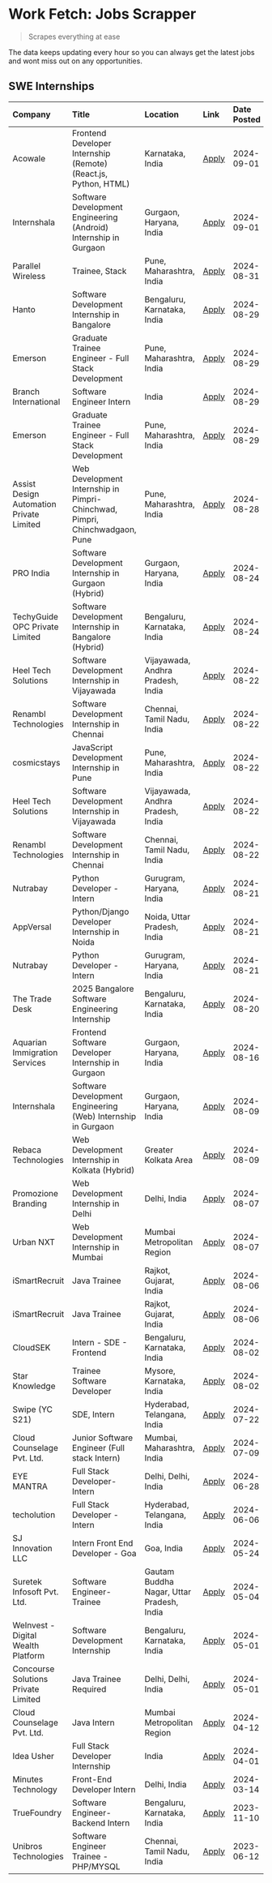 # Work Fetch: Jobs Scrapper
> Scrapes everything at ease

The data keeps updating every hour so you can always get the latest jobs and wont miss out on any opportunities.

## SWE Internships
<!--START_SECTION:workfetch-->
| Company                                  | Title                                                                       | Location                                  | Link                                                                                                                                                                                                                                                                                                                   | Date Posted   |
|:-----------------------------------------|:----------------------------------------------------------------------------|:------------------------------------------|:-----------------------------------------------------------------------------------------------------------------------------------------------------------------------------------------------------------------------------------------------------------------------------------------------------------------------|:--------------|
| Acowale                                  | Frontend Developer Internship (Remote) (React.js, Python, HTML)             | Karnataka, India                          | [Apply](https://in.linkedin.com/jobs/view/frontend-developer-internship-remote-react-js-python-html-at-acowale-4014663920?position=4&pageNum=0&refId=wlEsqjm4ZQrZXL3JkUq5%2FQ%3D%3D&trackingId=6YCREunYLSOGtL4dqEeO7Q%3D%3D&trk=public_jobs_jserp-result_search-card)                                                  | 2024-09-01    |
| Internshala                              | Software Development Engineering (Android) Internship in Gurgaon            | Gurgaon, Haryana, India                   | [Apply](https://in.linkedin.com/jobs/view/software-development-engineering-android-internship-in-gurgaon-at-internshala-4015471580?position=10&pageNum=0&refId=wlEsqjm4ZQrZXL3JkUq5%2FQ%3D%3D&trackingId=l3J1zqQrsaWJtQkk84vAVQ%3D%3D&trk=public_jobs_jserp-result_search-card)                                        | 2024-09-01    |
| Parallel Wireless                        | Trainee, Stack                                                              | Pune, Maharashtra, India                  | [Apply](https://in.linkedin.com/jobs/view/trainee-stack-at-parallel-wireless-3905689841?position=50&pageNum=0&refId=wlEsqjm4ZQrZXL3JkUq5%2FQ%3D%3D&trackingId=iZhdg5ACrifMUb6UBOgnHw%3D%3D&trk=public_jobs_jserp-result_search-card)                                                                                   | 2024-08-31    |
| Hanto                                    | Software Development Internship in Bangalore                                | Bengaluru, Karnataka, India               | [Apply](https://in.linkedin.com/jobs/view/software-development-internship-in-bangalore-at-hanto-4013200427?position=8&pageNum=0&refId=wlEsqjm4ZQrZXL3JkUq5%2FQ%3D%3D&trackingId=pzg6LtnilOxEe3kT62%2FLFg%3D%3D&trk=public_jobs_jserp-result_search-card)                                                               | 2024-08-29    |
| Emerson                                  | Graduate Trainee Engineer - Full Stack Development                          | Pune, Maharashtra, India                  | [Apply](https://in.linkedin.com/jobs/view/graduate-trainee-engineer-full-stack-development-at-emerson-4012695874?position=34&pageNum=0&refId=wlEsqjm4ZQrZXL3JkUq5%2FQ%3D%3D&trackingId=F4OMvLWa2Fz3ZJRkV2D5Gg%3D%3D&trk=public_jobs_jserp-result_search-card)                                                          | 2024-08-29    |
| Branch International                     | Software Engineer Intern                                                    | India                                     | [Apply](https://in.linkedin.com/jobs/view/software-engineer-intern-at-branch-international-3360513601?position=43&pageNum=0&refId=wlEsqjm4ZQrZXL3JkUq5%2FQ%3D%3D&trackingId=GCF%2B3oA%2B1%2F0k1lDGjH46IA%3D%3D&trk=public_jobs_jserp-result_search-card)                                                               | 2024-08-29    |
| Emerson                                  | Graduate Trainee Engineer - Full Stack Development                          | Pune, Maharashtra, India                  | [Apply](https://in.linkedin.com/jobs/view/graduate-trainee-engineer-full-stack-development-at-emerson-4012695874?position=9&pageNum=2&refId=E2UF5mc3BomeTNyNcUJ%2FYQ%3D%3D&trackingId=6FyTXY8YTfwy%2FCc7Up6RAA%3D%3D&trk=public_jobs_jserp-result_search-card)                                                         | 2024-08-29    |
| Assist Design Automation Private Limited | Web Development Internship in Pimpri-Chinchwad, Pimpri, Chinchwadgaon, Pune | Pune, Maharashtra, India                  | [Apply](https://in.linkedin.com/jobs/view/web-development-internship-in-pimpri-chinchwad-pimpri-chinchwadgaon-pune-at-assist-design-automation-private-limited-4010147193?position=22&pageNum=0&refId=wlEsqjm4ZQrZXL3JkUq5%2FQ%3D%3D&trackingId=Y8jwco3Lky1Llvucx8hbCw%3D%3D&trk=public_jobs_jserp-result_search-card) | 2024-08-28    |
| PRO India                                | Software Development Internship in Gurgaon (Hybrid)                         | Gurgaon, Haryana, India                   | [Apply](https://in.linkedin.com/jobs/view/software-development-internship-in-gurgaon-hybrid-at-pro-india-4009587664?position=36&pageNum=0&refId=wlEsqjm4ZQrZXL3JkUq5%2FQ%3D%3D&trackingId=OWGGAfFMA91ibd%2FRJsvGCA%3D%3D&trk=public_jobs_jserp-result_search-card)                                                     | 2024-08-24    |
| TechyGuide OPC Private Limited           | Software Development Internship in Bangalore (Hybrid)                       | Bengaluru, Karnataka, India               | [Apply](https://in.linkedin.com/jobs/view/software-development-internship-in-bangalore-hybrid-at-techyguide-opc-private-limited-4009591646?position=41&pageNum=0&refId=wlEsqjm4ZQrZXL3JkUq5%2FQ%3D%3D&trackingId=ClBzuDT2vEOf3YEacfNq8g%3D%3D&trk=public_jobs_jserp-result_search-card)                                | 2024-08-24    |
| Heel Tech Solutions                      | Software Development Internship in Vijayawada                               | Vijayawada, Andhra Pradesh, India         | [Apply](https://in.linkedin.com/jobs/view/software-development-internship-in-vijayawada-at-heel-tech-solutions-4007906692?position=26&pageNum=0&refId=wlEsqjm4ZQrZXL3JkUq5%2FQ%3D%3D&trackingId=%2FzMN%2FfdwRsTREgAXk8r6%2BQ%3D%3D&trk=public_jobs_jserp-result_search-card)                                           | 2024-08-22    |
| Renambl Technologies                     | Software Development Internship in Chennai                                  | Chennai, Tamil Nadu, India                | [Apply](https://in.linkedin.com/jobs/view/software-development-internship-in-chennai-at-renambl-technologies-4007910299?position=31&pageNum=0&refId=wlEsqjm4ZQrZXL3JkUq5%2FQ%3D%3D&trackingId=3VTEACfERJsif4%2BhRBch9g%3D%3D&trk=public_jobs_jserp-result_search-card)                                                 | 2024-08-22    |
| cosmicstays                              | JavaScript Development Internship in Pune                                   | Pune, Maharashtra, India                  | [Apply](https://in.linkedin.com/jobs/view/javascript-development-internship-in-pune-at-cosmicstays-4007904825?position=45&pageNum=0&refId=wlEsqjm4ZQrZXL3JkUq5%2FQ%3D%3D&trackingId=rsokpRtviYAFpE8Qxfu87w%3D%3D&trk=public_jobs_jserp-result_search-card)                                                             | 2024-08-22    |
| Heel Tech Solutions                      | Software Development Internship in Vijayawada                               | Vijayawada, Andhra Pradesh, India         | [Apply](https://in.linkedin.com/jobs/view/software-development-internship-in-vijayawada-at-heel-tech-solutions-4007906692?position=1&pageNum=2&refId=E2UF5mc3BomeTNyNcUJ%2FYQ%3D%3D&trackingId=OGujzo8iDiWDqFKbtKmVXw%3D%3D&trk=public_jobs_jserp-result_search-card)                                                  | 2024-08-22    |
| Renambl Technologies                     | Software Development Internship in Chennai                                  | Chennai, Tamil Nadu, India                | [Apply](https://in.linkedin.com/jobs/view/software-development-internship-in-chennai-at-renambl-technologies-4007910299?position=6&pageNum=2&refId=E2UF5mc3BomeTNyNcUJ%2FYQ%3D%3D&trackingId=OwnXuxKiduIeMWWzrlWQcg%3D%3D&trk=public_jobs_jserp-result_search-card)                                                    | 2024-08-22    |
| Nutrabay                                 | Python Developer - Intern                                                   | Gurugram, Haryana, India                  | [Apply](https://in.linkedin.com/jobs/view/python-developer-intern-at-nutrabay-4003909226?position=29&pageNum=0&refId=wlEsqjm4ZQrZXL3JkUq5%2FQ%3D%3D&trackingId=fDqypNOSU2%2FvS1F4cKi38g%3D%3D&trk=public_jobs_jserp-result_search-card)                                                                                | 2024-08-21    |
| AppVersal                                | Python/Django Developer Internship in Noida                                 | Noida, Uttar Pradesh, India               | [Apply](https://in.linkedin.com/jobs/view/python-django-developer-internship-in-noida-at-appversal-4005107325?position=55&pageNum=0&refId=wlEsqjm4ZQrZXL3JkUq5%2FQ%3D%3D&trackingId=cTMfnTRXtGUpBdYFZ1dkgA%3D%3D&trk=public_jobs_jserp-result_search-card)                                                             | 2024-08-21    |
| Nutrabay                                 | Python Developer - Intern                                                   | Gurugram, Haryana, India                  | [Apply](https://in.linkedin.com/jobs/view/python-developer-intern-at-nutrabay-4003909226?position=4&pageNum=2&refId=E2UF5mc3BomeTNyNcUJ%2FYQ%3D%3D&trackingId=HgYk2wlhJaEwIprTXG8Hrw%3D%3D&trk=public_jobs_jserp-result_search-card)                                                                                   | 2024-08-21    |
| The Trade Desk                           | 2025 Bangalore Software Engineering Internship                              | Bengaluru, Karnataka, India               | [Apply](https://in.linkedin.com/jobs/view/2025-bangalore-software-engineering-internship-at-the-trade-desk-3987456531?position=7&pageNum=0&refId=wlEsqjm4ZQrZXL3JkUq5%2FQ%3D%3D&trackingId=DA2RqJNAS%2FdAwhcFhR1%2Bsw%3D%3D&trk=public_jobs_jserp-result_search-card)                                                  | 2024-08-20    |
| Aquarian Immigration Services            | Frontend Software Developer Internship in Gurgaon                           | Gurgaon, Haryana, India                   | [Apply](https://in.linkedin.com/jobs/view/frontend-software-developer-internship-in-gurgaon-at-aquarian-immigration-services-4003119832?position=58&pageNum=0&refId=wlEsqjm4ZQrZXL3JkUq5%2FQ%3D%3D&trackingId=cz8JVuB4NirrBdoYx%2Fqkgg%3D%3D&trk=public_jobs_jserp-result_search-card)                                 | 2024-08-16    |
| Internshala                              | Software Development Engineering (Web) Internship in Gurgaon                | Gurgaon, Haryana, India                   | [Apply](https://in.linkedin.com/jobs/view/software-development-engineering-web-internship-in-gurgaon-at-internshala-3997620471?position=3&pageNum=0&refId=wlEsqjm4ZQrZXL3JkUq5%2FQ%3D%3D&trackingId=ay5FEM%2BEco33x%2Fr1nizdPA%3D%3D&trk=public_jobs_jserp-result_search-card)                                         | 2024-08-09    |
| Rebaca Technologies                      | Web Development Internship in Kolkata (Hybrid)                              | Greater Kolkata Area                      | [Apply](https://in.linkedin.com/jobs/view/web-development-internship-in-kolkata-hybrid-at-rebaca-technologies-3997621369?position=35&pageNum=0&refId=wlEsqjm4ZQrZXL3JkUq5%2FQ%3D%3D&trackingId=4nGgN8%2BQVkt4%2FceEn%2BZY%2FQ%3D%3D&trk=public_jobs_jserp-result_search-card)                                          | 2024-08-09    |
| Promozione Branding                      | Web Development Internship in Delhi                                         | Delhi, India                              | [Apply](https://in.linkedin.com/jobs/view/web-development-internship-in-delhi-at-promozione-branding-3995559880?position=25&pageNum=0&refId=wlEsqjm4ZQrZXL3JkUq5%2FQ%3D%3D&trackingId=%2B8VT12tWuxDZy%2BVcq6lk1A%3D%3D&trk=public_jobs_jserp-result_search-card)                                                       | 2024-08-07    |
| Urban NXT                                | Web Development Internship in Mumbai                                        | Mumbai Metropolitan Region                | [Apply](https://in.linkedin.com/jobs/view/web-development-internship-in-mumbai-at-urban-nxt-3995561641?position=59&pageNum=0&refId=wlEsqjm4ZQrZXL3JkUq5%2FQ%3D%3D&trackingId=eidJ%2B6UcSkIjqY1ogHEMpQ%3D%3D&trk=public_jobs_jserp-result_search-card)                                                                  | 2024-08-07    |
| iSmartRecruit                            | Java Trainee                                                                | Rajkot, Gujarat, India                    | [Apply](https://in.linkedin.com/jobs/view/java-trainee-at-ismartrecruit-3992301825?position=27&pageNum=0&refId=wlEsqjm4ZQrZXL3JkUq5%2FQ%3D%3D&trackingId=%2BK7YXwT%2FiDC56v68M5v%2FPg%3D%3D&trk=public_jobs_jserp-result_search-card)                                                                                  | 2024-08-06    |
| iSmartRecruit                            | Java Trainee                                                                | Rajkot, Gujarat, India                    | [Apply](https://in.linkedin.com/jobs/view/java-trainee-at-ismartrecruit-3992301825?position=2&pageNum=2&refId=E2UF5mc3BomeTNyNcUJ%2FYQ%3D%3D&trackingId=0eVrJE1nldteynrYvv5K9Q%3D%3D&trk=public_jobs_jserp-result_search-card)                                                                                         | 2024-08-06    |
| CloudSEK                                 | Intern - SDE - Frontend                                                     | Bengaluru, Karnataka, India               | [Apply](https://in.linkedin.com/jobs/view/intern-sde-frontend-at-cloudsek-3991574495?position=19&pageNum=0&refId=wlEsqjm4ZQrZXL3JkUq5%2FQ%3D%3D&trackingId=%2BxRmdghXvgZjpJKskv806g%3D%3D&trk=public_jobs_jserp-result_search-card)                                                                                    | 2024-08-02    |
| Star Knowledge                           | Trainee Software Developer                                                  | Mysore, Karnataka, India                  | [Apply](https://in.linkedin.com/jobs/view/trainee-software-developer-at-star-knowledge-3991516161?position=52&pageNum=0&refId=wlEsqjm4ZQrZXL3JkUq5%2FQ%3D%3D&trackingId=3Ff6Fc1bU9vPtB%2BhsGnkcg%3D%3D&trk=public_jobs_jserp-result_search-card)                                                                       | 2024-08-02    |
| Swipe (YC S21)                           | SDE, Intern                                                                 | Hyderabad, Telangana, India               | [Apply](https://in.linkedin.com/jobs/view/sde-intern-at-swipe-yc-s21-3980368092?position=54&pageNum=0&refId=wlEsqjm4ZQrZXL3JkUq5%2FQ%3D%3D&trackingId=m6kwVYdOTZA1sGIvqj%2BK1A%3D%3D&trk=public_jobs_jserp-result_search-card)                                                                                         | 2024-07-22    |
| Cloud Counselage Pvt. Ltd.               | Junior Software Engineer (Full stack Intern)                                | Mumbai, Maharashtra, India                | [Apply](https://in.linkedin.com/jobs/view/junior-software-engineer-full-stack-intern-at-cloud-counselage-pvt-ltd-3967725851?position=17&pageNum=0&refId=wlEsqjm4ZQrZXL3JkUq5%2FQ%3D%3D&trackingId=HcVctUXgoEuHI8N9xkhNfg%3D%3D&trk=public_jobs_jserp-result_search-card)                                               | 2024-07-09    |
| EYE MANTRA                               | Full Stack Developer- Intern                                                | Delhi, Delhi, India                       | [Apply](https://in.linkedin.com/jobs/view/full-stack-developer-intern-at-eye-mantra-3960988037?position=47&pageNum=0&refId=wlEsqjm4ZQrZXL3JkUq5%2FQ%3D%3D&trackingId=dK%2B4l4347sk2TsNwXLuNGg%3D%3D&trk=public_jobs_jserp-result_search-card)                                                                          | 2024-06-28    |
| techolution                              | Full Stack Developer - Intern                                               | Hyderabad, Telangana, India               | [Apply](https://in.linkedin.com/jobs/view/full-stack-developer-intern-at-techolution-3947911862?position=53&pageNum=0&refId=wlEsqjm4ZQrZXL3JkUq5%2FQ%3D%3D&trackingId=qJUZjVn9DG4SbXBVnrp8%2BA%3D%3D&trk=public_jobs_jserp-result_search-card)                                                                         | 2024-06-06    |
| SJ Innovation LLC                        | Intern Front End Developer - Goa                                            | Goa, India                                | [Apply](https://in.linkedin.com/jobs/view/intern-front-end-developer-goa-at-sj-innovation-llc-3931678611?position=14&pageNum=0&refId=wlEsqjm4ZQrZXL3JkUq5%2FQ%3D%3D&trackingId=3R76jVzJVlMQVz0B4yy4hA%3D%3D&trk=public_jobs_jserp-result_search-card)                                                                  | 2024-05-24    |
| Suretek Infosoft Pvt. Ltd.               | Software Engineer-Trainee                                                   | Gautam Buddha Nagar, Uttar Pradesh, India | [Apply](https://in.linkedin.com/jobs/view/software-engineer-trainee-at-suretek-infosoft-pvt-ltd-3916999948?position=38&pageNum=0&refId=wlEsqjm4ZQrZXL3JkUq5%2FQ%3D%3D&trackingId=hwAc8JwB4VbzpSDiGRCmfA%3D%3D&trk=public_jobs_jserp-result_search-card)                                                                | 2024-05-04    |
| WeInvest - Digital Wealth Platform       | Software Development Internship                                             | Bengaluru, Karnataka, India               | [Apply](https://in.linkedin.com/jobs/view/software-development-internship-at-weinvest-digital-wealth-platform-3912867225?position=2&pageNum=0&refId=wlEsqjm4ZQrZXL3JkUq5%2FQ%3D%3D&trackingId=oGrTpgTOHbf2XQgJL3Hl%2BA%3D%3D&trk=public_jobs_jserp-result_search-card)                                                 | 2024-05-01    |
| Concourse Solutions Private Limited      | Java Trainee Required                                                       | Delhi, Delhi, India                       | [Apply](https://in.linkedin.com/jobs/view/java-trainee-required-at-concourse-solutions-private-limited-3912869388?position=13&pageNum=0&refId=wlEsqjm4ZQrZXL3JkUq5%2FQ%3D%3D&trackingId=rh%2BbzlwPyRAivJyhs1EY0w%3D%3D&trk=public_jobs_jserp-result_search-card)                                                       | 2024-05-01    |
| Cloud Counselage Pvt. Ltd.               | Java Intern                                                                 | Mumbai Metropolitan Region                | [Apply](https://in.linkedin.com/jobs/view/java-intern-at-cloud-counselage-pvt-ltd-3896025667?position=40&pageNum=0&refId=wlEsqjm4ZQrZXL3JkUq5%2FQ%3D%3D&trackingId=TmPZH3PQ%2BTpQVxi%2FjNKp0A%3D%3D&trk=public_jobs_jserp-result_search-card)                                                                          | 2024-04-12    |
| Idea Usher                               | Full Stack Developer Internship                                             | India                                     | [Apply](https://in.linkedin.com/jobs/view/full-stack-developer-internship-at-idea-usher-3879565540?position=24&pageNum=0&refId=wlEsqjm4ZQrZXL3JkUq5%2FQ%3D%3D&trackingId=BQXWf8B7r3zyjLpIRSK0Xw%3D%3D&trk=public_jobs_jserp-result_search-card)                                                                        | 2024-04-01    |
| Minutes Technology                       | Front-End Developer Intern                                                  | Delhi, India                              | [Apply](https://in.linkedin.com/jobs/view/front-end-developer-intern-at-minutes-technology-3853712549?position=20&pageNum=0&refId=wlEsqjm4ZQrZXL3JkUq5%2FQ%3D%3D&trackingId=5OIWqRc%2FbdjUgDW3yjaSOA%3D%3D&trk=public_jobs_jserp-result_search-card)                                                                   | 2024-03-14    |
| TrueFoundry                              | Software Engineer-Backend Intern                                            | Bengaluru, Karnataka, India               | [Apply](https://in.linkedin.com/jobs/view/software-engineer-backend-intern-at-truefoundry-3779508170?position=42&pageNum=0&refId=wlEsqjm4ZQrZXL3JkUq5%2FQ%3D%3D&trackingId=GHmwOQzS%2Fc2Y8rkqU5LKmQ%3D%3D&trk=public_jobs_jserp-result_search-card)                                                                    | 2023-11-10    |
| Unibros Technologies                     | Software Engineer Trainee - PHP/MYSQL                                       | Chennai, Tamil Nadu, India                | [Apply](https://in.linkedin.com/jobs/view/software-engineer-trainee-php-mysql-at-unibros-technologies-3656599241?position=48&pageNum=0&refId=wlEsqjm4ZQrZXL3JkUq5%2FQ%3D%3D&trackingId=ZEPSd0Jv1F4ixfpZZ3bkhg%3D%3D&trk=public_jobs_jserp-result_search-card)                                                          | 2023-06-12    |
<!--END_SECTION:workfetch-->
